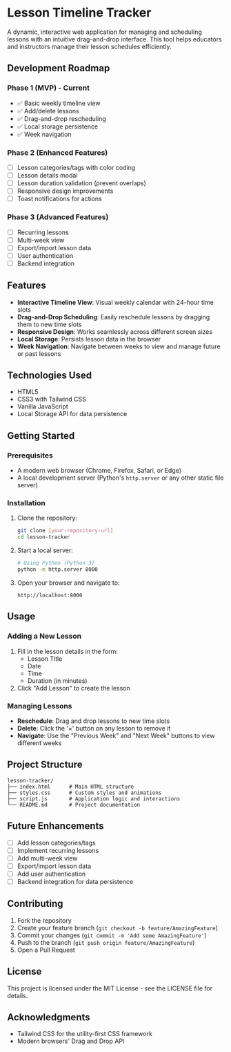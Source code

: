 # Lesson Timeline Tracker

A dynamic, interactive web application for managing and scheduling lessons with an intuitive drag-and-drop interface. This tool helps educators and instructors manage their lesson schedules efficiently.

## Development Roadmap

### Phase 1 (MVP) - Current
- ✅ Basic weekly timeline view
- ✅ Add/delete lessons
- ✅ Drag-and-drop rescheduling
- ✅ Local storage persistence
- ✅ Week navigation

### Phase 2 (Enhanced Features)
- [ ] Lesson categories/tags with color coding
- [ ] Lesson details modal
- [ ] Lesson duration validation (prevent overlaps)
- [ ] Responsive design improvements
- [ ] Toast notifications for actions

### Phase 3 (Advanced Features)
- [ ] Recurring lessons
- [ ] Multi-week view
- [ ] Export/import lesson data
- [ ] User authentication
- [ ] Backend integration

## Features

- **Interactive Timeline View**: Visual weekly calendar with 24-hour time slots
- **Drag-and-Drop Scheduling**: Easily reschedule lessons by dragging them to new time slots
- **Responsive Design**: Works seamlessly across different screen sizes
- **Local Storage**: Persists lesson data in the browser
- **Week Navigation**: Navigate between weeks to view and manage future or past lessons

## Technologies Used

- HTML5
- CSS3 with Tailwind CSS
- Vanilla JavaScript
- Local Storage API for data persistence

## Getting Started

### Prerequisites

- A modern web browser (Chrome, Firefox, Safari, or Edge)
- A local development server (Python's `http.server` or any other static file server)

### Installation

1. Clone the repository:
   ```bash
   git clone [your-repository-url]
   cd lesson-tracker
   ```

2. Start a local server:
   ```bash
   # Using Python (Python 3)
   python -m http.server 8000
   ```

3. Open your browser and navigate to:
   ```
   http://localhost:8000
   ```

## Usage

### Adding a New Lesson

1. Fill in the lesson details in the form:
   - Lesson Title
   - Date
   - Time
   - Duration (in minutes)
2. Click "Add Lesson" to create the lesson

### Managing Lessons

- **Reschedule**: Drag and drop lessons to new time slots
- **Delete**: Click the '×' button on any lesson to remove it
- **Navigate**: Use the "Previous Week" and "Next Week" buttons to view different weeks

## Project Structure

```
lesson-tracker/
├── index.html      # Main HTML structure
├── styles.css      # Custom styles and animations
├── script.js       # Application logic and interactions
└── README.md       # Project documentation
```

## Future Enhancements

- [ ] Add lesson categories/tags
- [ ] Implement recurring lessons
- [ ] Add multi-week view
- [ ] Export/import lesson data
- [ ] Add user authentication
- [ ] Backend integration for data persistence

## Contributing

1. Fork the repository
2. Create your feature branch (`git checkout -b feature/AmazingFeature`)
3. Commit your changes (`git commit -m 'Add some AmazingFeature'`)
4. Push to the branch (`git push origin feature/AmazingFeature`)
5. Open a Pull Request

## License

This project is licensed under the MIT License - see the LICENSE file for details.

## Acknowledgments

- Tailwind CSS for the utility-first CSS framework
- Modern browsers' Drag and Drop API 